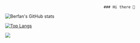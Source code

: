                                                 ### Hi there 👋

<!--
**brfnprhn/brfnprhn** is a ✨ _special_ ✨ repository because its `README.md` (this file) appears on your GitHub profile.

Here are some ideas to get you started:

- 🔭 I’m currently working on ...
- 🌱 I’m currently learning ...
- 👯 I’m looking to collaborate on ...
- 🤔 I’m looking for help with ...
- 💬 Ask me about ...
- 📫 How to reach me: ...
- 😄 Pronouns: ...
- ⚡ Fun fact: ...
-->
![Berfan's GitHub stats](https://github-readme-stats.vercel.app/api?username=brfnprhn&show_icons=true&theme=tokyonight)

[![Top Langs](https://github-readme-stats.vercel.app/api/top-langs/?username=brfnprhn&theme=tokyonight)]()

![](https://komarev.com/ghpvc/?username=brfnprhn&&color=blueviolet&style=for-the-badge)
